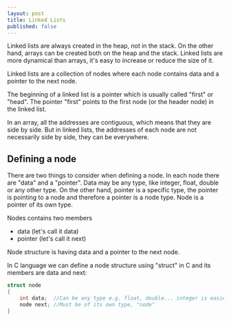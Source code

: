 ```yaml
---
layout: post
title: Linked Lists
published: false
---
```


Linked lists are always created in the heap, not in the stack. On the other hand, arrays can be created both on the heap and the stack.
Linked lists are more dynamical than arrays, it's easy to increase or reduce the size of it.

Linked lists are a collection of nodes where each node contains data and a pointer to the next node.

The beginning of a linked list is a pointer which is usually called "first" or "head". The pointer "first" points to the first node (or the header node) in the linked list.

In an array, all the addresses are contiguous, which means that they are side by side. But in linked lists, the addresses of each node are not necessarily side by side, they can be everywhere.

## Defining a node

There are two things to consider when defining a node. In each node there are "data" and a "pointer".
Data may be any type, like integer, float, double or any other type. On the other hand, pointer is a specific type, the pointer is pointing to a node and therefore
a pointer is a node type. Node is a pointer of its own type.

Nodes contains two members

* data (let's call it data)
* pointer (let's call it next)

Node structure is having data and a pointer to the next node.

In C language we can define a node structure using "struct" in C and its members are data and next:

```C
struct node
{
    int data;  //Can be any type e.g. float, double... integer is easiest to work with
    node next; //Must be of its own type, "node"
}
``` 








